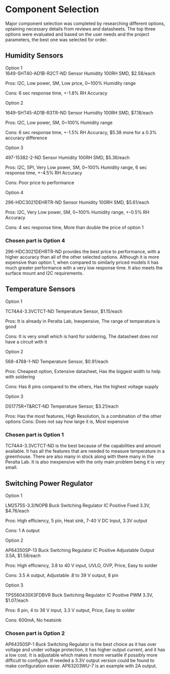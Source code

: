 # Component Selection
Major component selection was completed by researching different options, optaining necessary details from reviews and datasheets.  The top three options were evaluated and based on the user needs and the project parameters, the best one was selected for order.

## **Humidity Sensors**

Option 1                
1649-SHT40-AD1B-R2CT-ND
Sensor Humidity 100RH SMD, $2.58/each

Pros:  I2C, Low power, SM, Low price, 0~100% Humidity range

Cons:  6 sec response time, +-1.8% RH Accuracy

Option 2

1649-SHT45-AD1B-R3TR-ND
Sensor Humidity 100RH SMD, $7.18/each

Pros: I2C, Low power, SM, 0~100% Humidity range

Cons: 6 sec response time, +-1.5% RH Accuracy, $5.38 more for a 0.3% accuracy difference


Option 3

497-15382-2-ND
Sensor Humidity 100RH SMD, $5.36/each
  
Pros: I2C, SPI, Very Low power, SM, 0~100% Humidity range, 6 sec response time, +-4.5% RH Accuracy

Cons:  Poor price to performance


Option 4

296-HDC3021DEHRTR-ND
Sensor Humidity 100RH SMD, $5.61/each

Pros:  I2C, Very Low power, SM, 0~100% Humidity range, +-0.5% RH Accuracy

Cons:  4 sec response time, More than double the price of option 1

### **Chosen part is Option 4**

296-HDC3021DEHRTR-ND provides the best price to performance, with a higher accuracy than all of the other selected options. Although it is more expensive than option 1, when compared to similarly priced models it has much greater performance with a very low response time. It also meets the surface mount and I2C requirements.

## **Temperature Sensors**

Option 1

TC74A4-3.3VCTCT-ND Temperature Sensor, $1.15/each

Pros:  It is already in Peralta Lab,  Inexpensive, The range of temperature is good

Cons:  It is very small which is hard for soldering, The datasheet does not have a circuit with it


Option 2

568-4768-1-ND Temperature Sensor, $0.91/each

Pros:  Cheapest option,  Extensive datasheet, Has the biggest width to help with soldering

Cons: Has 8 pins compared to the others, Has the highest voltage supply


Option 3

DS1775R+T&RCT-ND Temperature Sensor, $3.21/each

Pros:  Has the most features, High Resolution, Is a combination of the other options
Cons:  Does not say how large it is, Most expensive

### **Chosen part is Option 1**

TC74A4-3.3VCTCT-ND is the best because of the capabilities and amount available. It has all the features that are needed to measure temperature in a greenhouse. There are also many in stock along with there many in the Peralta Lab. It is also inexpensive with the only main problem being it is very small.

## **Switching Power Regulator**

Option 1

LM2575S-3.3/NOPB
Buck Switching Regulator IC Positive Fixed 3.3V, $4.76/each
  
Pros: High efficiency, 5 pin, Heat sink, 7-40 V DC Input, 3.3V output

Cons: 1 A output


Option 2

AP64350SP-13
Buck Switching Regulator IC Positive Adjustable Output 3.5A, $1.58/each
  
Pros:  High efficiency, 3.8 to 40 V input, UVLO, OVP, Price, Easy to solder

Cons:  3.5 A output, Adjustable .8 to 39 V output, 8 pin


Option 3

TPS560430X3FDBVR
Buck Switching Regulator IC Positive PWM 3.3V, $1.07/each
  
Pros:  6 pin, 4 to 36 V input, 3.3 V output, Price, Easy to solder

Cons:  600mA, No heatsink

### **Chosen part is Option 2**

AP64350SP-1 Buck Switching Regulator is the best choice as it has over voltage and under voltage protection, it has higher output current, and it has a low cost.  It is adjustable which makes it more versatile if possibly more difficult to configure. If needed a 3.3V output version could be found to make configuration easier.  AP63203WU-7 is an example with 2A output.















  





